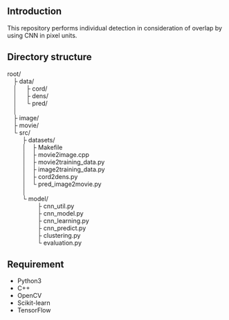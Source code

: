 ## Introduction
This repository performs individual detection in consideration of overlap by using CNN in pixel units.

## Directory structure
root/  
&emsp;├ data/  
&emsp;│&emsp;&ensp;├ cord/  
&emsp;│&emsp;&ensp;├ dens/  
&emsp;│&emsp;&ensp;└ pred/  
&emsp;│&emsp;&ensp;  
&emsp;├ image/  
&emsp;├ movie/  
&emsp;└  src/  
&emsp;&emsp;&ensp;├ datasets/  
&emsp;&emsp;&ensp;│&emsp;├ Makefile   
&emsp;&emsp;&ensp;│&emsp;├ movie2image.cpp   
&emsp;&emsp;&ensp;│&emsp;├ movie2training_data.py   
&emsp;&emsp;&ensp;│&emsp;├ image2training_data.py   
&emsp;&emsp;&ensp;│&emsp;├ cord2dens.py   
&emsp;&emsp;&ensp;│&emsp;└ pred_image2movie.py   
&emsp;&emsp;&ensp;│   
&emsp;&emsp;&ensp;└ model/  
&emsp;&emsp;&emsp;&emsp;&emsp;├ cnn_util.py   
&emsp;&emsp;&emsp;&emsp;&emsp;├ cnn_model.py  
&emsp;&emsp;&emsp;&emsp;&emsp;├ cnn_learning.py  
&emsp;&emsp;&emsp;&emsp;&emsp;├ cnn_predict.py  
&emsp;&emsp;&emsp;&emsp;&emsp;├ clustering.py  
&emsp;&emsp;&emsp;&emsp;&emsp;└ evaluation.py

## Requirement
* Python3
* C++
* OpenCV
* Scikit-learn
* TensorFlow

<!--
## Source code
1. movie2image.cpp
    * To get images from movie at arbitrary interval (default: 1 min).

2. movie2trainingData.py
    * First, load movie. Second, Select feature points with a mouse for specific frames,
    and output the coordinate of density map (.npy).

3. image2trainingData.py
    * Input the directory path, select feature points with a mouse for all image file,
    and output the coordinate of density map (.npy).

4. cord2dens.py
    * Input the directory path of cordinate file (.csv), output density map of various kernel size (.npy).

5. cnn_pixel.py
    * This model (7 layer CNN) learns an equation that converts **each pixel** of input
    image into a density map. And, estimate using learned model.

6. clustering.py
    * Clustering by MeanShift. the centroid of cluster is the detection point.

7. accuracy.py
    * To calculate the accuracy. If the distance between the estimation and ground truth is
    less than threshold (arg:distThreshold), it is regarded as the correct estimation.

## Learning Data
To create learning data in the following procedure.
1. To get images from movie. To input the path of movie file and the path of output image file.
```
make
```
or
```
g++ -o movie2image.cpp `pkg-config --cflags opencv` `pkg-config --libs opencv`
```

2. By clicking the image, labeling is done and learning data is created. To input the path of image file.
```
python3 image2trainingData.py
```

3. If you want learning data of arbitrary frames, to create it by the following procedure. To input the path of movie file. To press "P" when the desired frame appear.
```
python3 movie2trainingData.py
```

## Training Your Own Model
To train your own models, follow these steps.  

### Training
To set the path of learning image and path of answer data(density map).
```
python3 cnn_pixel.py
```

### Estimation
To set path of learned model. And, set estimation value to True. It is argument of main function.
```
python3 cnn_pixel.py
```

### Clustering
To set path of estimation file (numpy file) and path of image.
```
python3 clustering.py
```

### Evaluation
To set path of estimation file and path of groundTruth file.
```
python3 accuracy.py
```

->